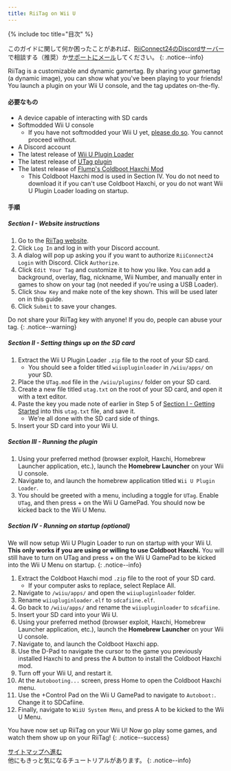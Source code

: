 ```yaml
---
title: RiiTag on Wii U
---
```


{% include toc title="目次" %}

このガイドに関して何か困ったことがあれば、[RiiConnect24のDiscordサーバー](https://discord.gg/rc24)で相談する（推奨）か[サポートにメール](mailto:support@riiconnect24.net)してください。
{: .notice--info}

RiiTag is a customizable and dynamic gamertag. By sharing your gamertag (a dynamic image), you can show what you've been playing to your friends! You launch a plugin on your Wii U console, and the tag updates on-the-fly.

#### 必要なもの

- A device capable of interacting with SD cards
- Softmodded Wii U console
   - If you have not softmodded your Wii U yet, [please do so](https://wiiu.hacks.guide). You cannot proceed without.
- A Discord account
- The latest release of [Wii U Plugin Loader](https://github.com/Maschell/WiiUPluginLoader/releases)
- The latest release of [UTag plugin](https://github.com/RiiConnect24/UTag/releases)
- The latest release of [Flump's Coldboot Haxchi Mod](https://www.dropbox.com/sh/gxkf72jia1adpyg/AACPMfGU2AyWUZmhU2awjSsca/Haxchi-CBHC%20Flump%20Mod.zip?dl=1)
   - This Coldboot Haxchi mod is used in Section IV. You do not need to download it if you can't use Coldboot Haxchi, or you do not want Wii U Plugin Loader loading on startup.

#### 手順

##### Section I - Website instructions

1. Go to the [RiiTag website](https://tag.rc24.xyz/).
2. Click `Log In` and log in with your Discord account.
3. A dialog will pop up asking you if you want to authorize `RiiConnect24 Login` with Discord. Click `Authorize`.
4. Click `Edit Your Tag` and customize it to how you like. You can add a background, overlay, flag, nickname, Wii Number, and manually enter in games to show on your tag (not needed if you're using a USB Loader).
5. Click `Show Key` and make note of the key shown. This will be used later on in this guide.
6. Click `Submit` to save your changes.

Do not share your RiiTag key with anyone! If you do, people can abuse your tag.
{: .notice--warning}

##### Section II - Setting things up on the SD card

1. Extract the Wii U Plugin Loader `.zip` file to the root of your SD card.
   - You should see a folder titled `wiiupluginloader` in `/wiiu/apps/` on your SD.
2. Place the `UTag.mod` file in the `/wiiu/plugins/` folder on your SD card.
3. Create a new file titled `utag.txt` on the root of your SD card, and open it with a text editor.
4. Paste the key you made note of earlier in Step 5 of [Section I - Getting Started](#section-i---getting-started) into this `utag.txt` file, and save it.
   - We're all done with the SD card side of things.
5. Insert your SD card into your Wii U.

##### Section III - Running the plugin

1. Using your preferred method (browser exploit, Haxchi, Homebrew Launcher application, etc.), launch the **Homebrew Launcher** on your Wii U console.
2. Navigate to, and launch the homebrew application titled `Wii U Plugin Loader`.
3. You should be greeted with a menu, including a toggle for `UTag`. Enable `UTag`, and then press + on the Wii U GamePad. You should now be kicked back to the Wii U Menu.

##### Section IV - Running on startup (optional)

We will now setup Wii U Plugin Loader to run on startup with your Wii U. **This only works if you are using or willing to use Coldboot Haxchi.** You will still have to turn on UTag and press + on the Wii U GamePad to be kicked into the Wii U Menu on startup.
{: .notice--info}

1. Extract the Coldboot Haxchi mod `.zip` file to the root of your SD card.
   - If your computer asks to replace, select Replace All.
2. Navigate to `/wiiu/apps/` and open the `wiiupluginloader` folder.
3. Rename `wiiupluginloader.elf` to `sdcafiine.elf`.
4. Go back to `/wiiu/apps/` and rename the `wiiupluginloader` to `sdcafiine`.
5. Insert your SD card into your Wii U.
6. Using your preferred method (browser exploit, Haxchi, Homebrew Launcher application, etc.), launch the **Homebrew Launcher** on your Wii U console.
6. Navigate to, and launch the Coldboot Haxchi app.
7. Use the D-Pad to navigate the cursor to the game you previously installed Haxchi to and press the A button to install the Coldboot Haxchi mod.
8. Turn off your Wii U, and restart it.
9. At the `Autobooting...` screen, press Home to open the Coldboot Haxchi menu.
10. Use the +Control Pad on the Wii U GamePad to navigate to `Autoboot:`. Change it to SDCafiine.
11. Finally, navigate to `WiiU System Menu`, and press A to be kicked to the Wii U Menu.

You have now set up RiiTag on your Wii U! Now go play some games, and watch them show up on your RiiTag!
{: .notice--success}

[サイトマップへ進む](site-navigation)<br> 他にもきっと気になるチュートリアルがあります。
{: .notice--info}

